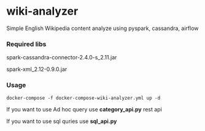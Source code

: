 # wiki-analyzer
Simple English Wikipedia content analyze using pyspark, cassandra, airflow

### Required libs
spark-cassandra-connector-2.4.0-s_2.11.jar

spark-xml_2.12-0.9.0.jar

### Usage

    docker-compose -f docker-compose-wiki-analyzer.yml up -d
    
If you want to use Ad hoc query use **category_api.py** rest api

If you want to use sql quries use **sql_api.py**